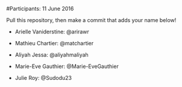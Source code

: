 #Participants: 11 June 2016

Pull this repository, then make a commit that adds your name below!

- Arielle Vaniderstine: @arirawr
- Mathieu Chartier: @matchartier
- Aliyah Jessa: @aliyahmaliyah

- Marie-Eve Gauthier: @Marie-EveGauthier










































- Julie Roy: @Sudodu23


